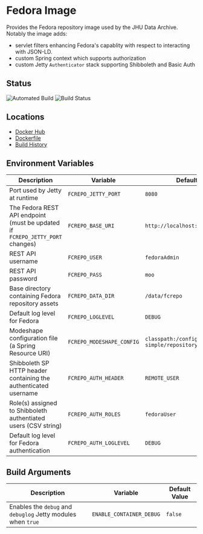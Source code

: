 # Fedora Image

Provides the Fedora repository image used by the JHU Data Archive.  Notably the image adds:
 * servlet filters enhancing Fedora's capablity with respect to interacting with JSON-LD.
 * custom Spring context which supports authorization
 * custom Jetty `Authenticator` stack supporting Shibboleth and Basic Auth 

## Status
![Automated Build](https://img.shields.io/docker/cloud/automated/jhuda/fcrepo) ![Build Status](https://img.shields.io/docker/cloud/build/jhuda/fcrepo)

## Locations
* [Docker Hub](https://hub.docker.com/r/jhuda/fcrepo/tags) 
* [Dockerfile](Dockerfile)
* [Build History](https://hub.docker.com/r/jhuda/fcrepo/builds)

## Environment Variables

|Description|Variable|Default Value| 
|---|---|---|   
|Port used by Jetty at runtime|`FCREPO_JETTY_PORT`|`8080`|
|The Fedora REST API endpoint (must be updated if `FCREPO_JETTY_PORT` changes)| `FCREPO_BASE_URI`|`http://localhost:8080/fcrepo/rest`|
|REST API username|`FCREPO_USER`|`fedoraAdmin`|
|REST API password|`FCREPO_PASS`|`moo`|
|Base directory containing Fedora repository assets|`FCREPO_DATA_DIR`|`/data/fcrepo`|
|Default log level for Fedora|`FCREPO_LOGLEVEL`|`DEBUG`|
|Modeshape configuration file (a Spring Resource URI)|`FCREPO_MODESHAPE_CONFIG`|`classpath:/config/file-simple/repository.json`|
|Shibboleth SP HTTP header containing the authenticated username|`FCREPO_AUTH_HEADER`|`REMOTE_USER`|
|Role(s) assigned to Shibboleth authentiated users (CSV string)|`FCREPO_AUTH_ROLES`|`fedoraUser`|
|Default log level for Fedora authentication|`FCREPO_AUTH_LOGLEVEL`|`DEBUG`|

## Build Arguments

|Description|Variable|Default Value| 
|---|---|---| 
|Enables the `debug` and `debuglog` Jetty modules when `true`|`ENABLE_CONTAINER_DEBUG`|`false`|

